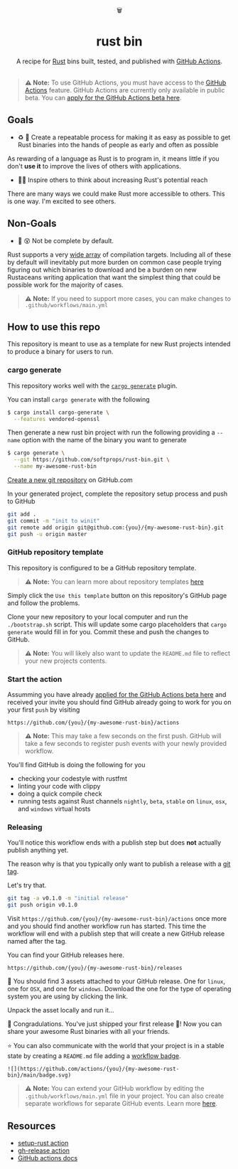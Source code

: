 <div align="center">
  🗑️
</div>
<h1 align="center">
  rust bin
</h1>

<div align="center">
   A recipe for <a href="https://www.rust-lang.org/">Rust</a> bins built, tested, and published with <a href="https://help.github.com/en/categories/automating-your-workflow-with-github-actions">GitHub Actions</a>.
</div>

<br />

> **⚠️ Note:** To use GitHub Actions, you must have access to the [GitHub Actions](https://github.com/features/actions) feature. GitHub Actions are currently only available in public beta. You can [apply for the GitHub Actions beta here](https://github.com/features/actions/signup/).

## Goals

* ♻️ 🚚 Create a repeatable process for making it as easy as possible to get Rust binaries into the hands of people as early and often as possible

As rewarding of a language as Rust is to program in, it means little if you don't **use it** to improve the lives of others with applications.

* 👩‍🎤 Inspire others to think about increasing Rust's potential reach

There are many ways we could make Rust more accessible to others. This is one way. I'm excited to see others.

## Non-Goals

* 🚫 😵 Not be complete by default.

Rust supports a very [wide array](https://forge.rust-lang.org/platform-support.html) of compilation targets. Including all of these by default will inevitably put more burden on common case people trying figuring out which binaries to download and be a burden on new Rustaceans writing application that want the simplest thing that could be possible work for the majority of cases.

> **⚠️ Note:** If you need to support more cases, you can make changes to `.github/workflows/main.yml`

## How to use this repo

This repository is meant to use as a template for new Rust projects intended to produce
a binary for users to run.

### cargo generate

This repository works well with the [`cargo generate`](https://github.com/ashleygwilliams/cargo-generate) plugin.

You can install `cargo generate` with the following

```sh
$ cargo install cargo-generate \
  --features vendored-openssl
```

Then generate a new rust bin project with run the following providing a `--name` option with the name of the binary
you want to generate

```sh
$ cargo generate \
  --git https://github.com/softprops/rust-bin.git \
  --name my-awesome-rust-bin
```


[Create a new git repository](https://help.github.com/en/articles/create-a-repo) on GitHub.com

In your generated project, complete the repository setup process and push to GitHub

```sh
git add .
git commit -m "init to winit"
git remote add origin git@github.com:{you}/{my-awesome-rust-bin}.git
git push -u origin master
```

### GitHub repository template

This repository is configured to be a GitHub repository template.

> **⚠️ Note:** You can learn more about repository templates [here](https://help.github.com/en/articles/creating-a-repository-from-a-template)

Simply click the `Use this template` button on this repository's GitHub page and follow the problems.

Clone your new repository to your local computer and run the `./bootstrap.sh` script. This will update some cargo placeholders that `cargo generate` would fill in for you. Commit these and push the changes to GitHub.

> **⚠️ Note:**  You will likely also want to update the `README.md` file to reflect your new projects contents.

### Start the action

Assumming you have already [applied for the GitHub Actions beta here](https://github.com/features/actions/signup/) and received
your invite you should find GitHub already going to work for you on your first `push` by visiting

```
https://github.com/{you}/{my-awesome-rust-bin}/actions
```

> **⚠️ Note:** This may take a few seconds on the first push. GitHub will take a few seconds to register push events with your newly provided workflow.

You'll find GitHub is doing the following for you

* checking your codestyle with rustfmt
* linting your code with clippy
* doing a quick compile check
* running tests against Rust channels `nightly`, `beta`, `stable` on `linux`, `osx`, and `windows` virtual hosts

### Releasing

You'll notice this workflow ends with a publish step but does **not** actually publish anything yet.

The reason why is that you typically only want to publish a release with a [git tag](https://git-scm.com/book/en/v2/Git-Basics-Tagging).

Let's try that.

```sh
git tag -a v0.1.0 -m "initial release"
git push origin v0.1.0
```

Visit `https://github.com/{you}/{my-awesome-rust-bin}/actions` once more and you should find another workflow run has started. This time the workflow will end with a publish step that will create a new GitHub release named after the tag.

You can find your GitHub releases here.

```
https://github.com/{you}/{my-awesome-rust-bin}/releases
```

🎁 You should find 3 assets attached to your GitHub release. One for `linux`, one for `OSX`, and one for `windows`. Download the one for the type of operating system you are using by clicking the link.

Unpack the asset locally and run it...

🎉 Congradulations. You've just shipped your first release 🚀! Now you can share your awesome Rust binaries with all your friends.

⭐ You can also communicate with the world that your project is in a stable state by creating a `README.md` file adding a [workflow badge](https://help.github.com/en/articles/configuring-a-workflow#adding-a-workflow-status-badge-to-your-repository).

```
![](https://github.com/actions/{you}/{my-awesome-rust-bin}/main/badge.svg)
```

> **⚠️ Note:** You can extend your GitHub workflow by editing the `.github/workflows/main.yml` file in your project. You can also create separate workflows for separate GitHub events. Learn more [here](https://help.github.com/en/categories/automating-your-workflow-with-github-actions).


## Resources

* [setup-rust action](https://github.com/hecrj/setup-rust-action)
* [gh-release action](https://github.com/softprops/action-gh-release)
* [GitHub actions docs](https://help.github.com/en/categories/automating-your-workflow-with-github-actions)

